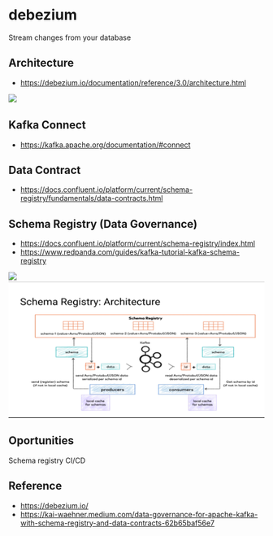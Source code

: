# debezium

Stream changes from your database

## Architecture

- https://debezium.io/documentation/reference/3.0/architecture.html

![](https://debezium.io/documentation/reference/3.0/_images/debezium-architecture.png)

## Kafka Connect

- https://kafka.apache.org/documentation/#connect

## Data Contract

- https://docs.confluent.io/platform/current/schema-registry/fundamentals/data-contracts.html

## Schema Registry (Data Governance)

- https://docs.confluent.io/platform/current/schema-registry/index.html
- https://www.redpanda.com/guides/kafka-tutorial-kafka-schema-registry

![](https://docs.confluent.io/platform/current/_images/schema-registry-ecosystem.jpg)
![](assets/images/schema_registry.jpeg)



## Oportunities

Schema registry CI/CD

## Reference

- https://debezium.io/
- https://kai-waehner.medium.com/data-governance-for-apache-kafka-with-schema-registry-and-data-contracts-62b65baf56e7
